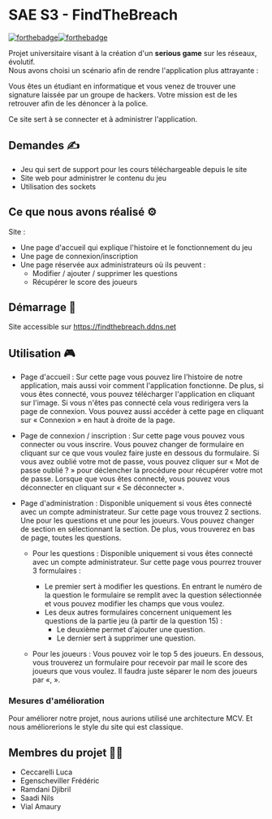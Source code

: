 
# SAE S3 - FindTheBreach

[![forthebadge](https://forthebadge.com/images/badges/uses-html.svg)](https://forthebadge.com)[![forthebadge](https://forthebadge.com/images/badges/uses-css.svg)](https://forthebadge.com) 

Projet universitaire visant à la création d'un **serious game** sur les réseaux, évolutif.  
Nous avons choisi un scénario afin de rendre l'application plus attrayante :  

Vous êtes un étudiant en informatique et vous venez de trouver une signature laissée par un groupe de hackers. Votre mission est de les retrouver afin de les dénoncer à la police.  

Ce site sert à se connecter et à administrer l'application.

## Demandes ✍️

- Jeu qui sert de support pour les cours téléchargeable depuis le site
- Site web pour administrer le contenu du jeu
- Utilisation des sockets

## Ce que nous avons réalisé ⚙️

Site :

- Une page d'accueil qui explique l'histoire et le fonctionnement du jeu
- Une page de connexion/inscription
- Une page réservée aux administrateurs où ils peuvent :
  - Modifier / ajouter / supprimer les questions
  - Récupérer le score des joueurs

## Démarrage 🚀

Site accessible sur <https://findthebreach.ddns.net>

## Utilisation 🎮

- Page d'accueil :
  Sur cette page vous pouvez lire l'histoire de notre application, mais aussi voir comment l'application fonctionne. De plus, si vous êtes connecté, vous pouvez télécharger l'application en cliquant sur l'image. Si vous n'êtes pas connecté cela vous redirigera vers la page de connexion. Vous pouvez aussi accéder à cette page en cliquant sur « Connexion » en haut à droite de la page.

- Page de connexion / inscription :
  Sur cette page vous pouvez vous connecter ou vous inscrire. Vous pouvez changer de formulaire en cliquant sur ce que vous voulez faire juste en dessous du formulaire. Si vous avez oublié votre mot de passe, vous pouvez cliquer sur « Mot de passe oublié ? » pour déclencher la procédure pour récupérer votre mot de passe. Lorsque que vous êtes connecté, vous pouvez vous déconnecter en cliquant sur « Se déconnecter ».

- Page d'administration :
  Disponible uniquement si vous êtes connecté avec un compte administrateur.
  Sur cette page vous trouvez 2 sections. Une pour les questions et une pour les joueurs. Vous pouvez changer de section en sélectionnant la section. De plus, vous trouverez en bas de page, toutes les questions.

  - Pour les questions :
    Disponible uniquement si vous êtes connecté avec un compte administrateur.
    Sur cette page vous pourrez trouver 3 formulaires :
    - Le premier sert à modifier les questions. En entrant le numéro de la question le formulaire se remplit avec la question sélectionnée et vous pouvez modifier les champs que vous voulez.
    - Les deux autres formulaires concernent uniquement les questions de la partie jeu (à partir de la question 15) :
      - Le deuxième permet d'ajouter une question.
      - Le dernier sert à supprimer une question.

  - Pour les joueurs :
    Vous pouvez voir le top 5 des joueurs. En dessous, vous trouverez un formulaire pour recevoir par mail le score des joueurs que vous voulez. Il faudra juste séparer le nom des joueurs par «, ».

### Mesures d'amélioration

Pour améliorer notre projet, nous aurions utilisé une architecture MCV. Et nous améliorerions le style du site qui est classique.

## Membres du projet 🧑‍💻

- Ceccarelli Luca
- Egenscheviller Frédéric
- Ramdani Djibril
- Saadi Nils
- Vial Amaury
